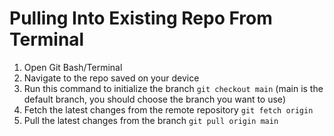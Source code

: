 # Pulling Into Existing Repo From Terminal

1. Open Git Bash/Terminal 
2. Navigate to the repo saved on your device 
3. Run this command to initialize the branch
` git checkout main ` (main is the default branch, you should choose the branch you want to use) 
4. Fetch the latest changes from the remote repository
` git fetch origin `
5. Pull the latest changes from the branch
` git pull origin main `

